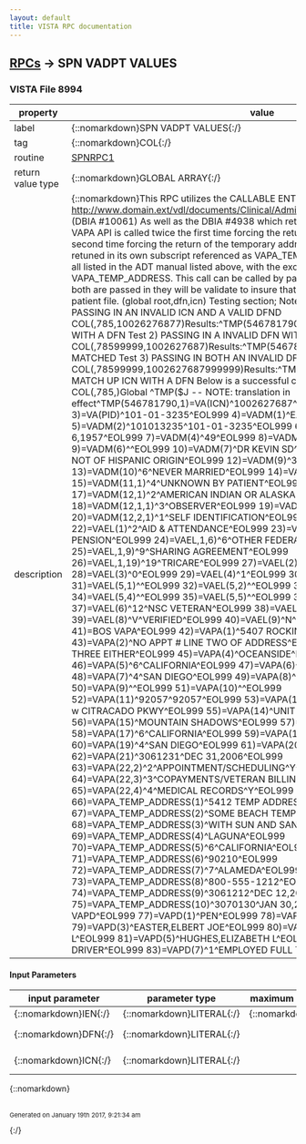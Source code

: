```yaml
---
layout: default
title: VISTA RPC documentation
---
```




## [RPCs](TableOfContent.md) &#8594; SPN VADPT VALUES 



### VISTA File 8994 


 property | value 
--- | --- 
 label | {::nomarkdown}SPN VADPT VALUES{:/}
 tag | {::nomarkdown}COL{:/}
 routine | [SPNRPC1](http://code.osehra.org/dox/Routine_SPNRPC1_source.html)
 return value type | {::nomarkdown}GLOBAL ARRAY{:/}
 description | {::nomarkdown}This RPC utilizes the CALLABLE ENTRY POINTS IN VADPT PIM manual. http://www.domain.ext/vdl/documents/Clinical/Admis_Disch_Transfer_(ADT)/pimstm.doc   (DBIA #10061) As well as the DBIA #4938 which returns the ICN.  Note that the call to VAPA API is called twice the first time forcing the return of the permanent address and a second time forcing the return of the temporary address. The Temporary address is retuned in its own subscript referenced as VAPA_TEMP_ADDRESS.   The return values are all listed in the ADT manual listed above, with the exception of the ICN and the VAPA_TEMP_ADDRESS. This call can be called by passing in either dfn or icn or both.  If both are passed in they will be validate to insure that they match the same entry in the patient file.   (global root,dfn,icn) Testing section; Note that this is a test patient. Test 1)  PASSING IN AN INVALID ICN AND A VALID DFND COL(,785,10026276877)Results:^TMP(546781790,1)=COULD NOT MATCH UP ICN WITH A DFN Test 2) PASSING IN A INVALID DFN WITH A VALID ICND COL(,78599999,1002627687)Results:^TMP(546781790,1)=DFN AND ICN ARE NOT MATCHED Test 3) PASSING IN BOTH AN INVALID DFN AND ICND COL(,78599999,1002627687999999)Results:^TMP(546781790,1)=COULD NOT MATCH UP ICN WITH A DFN Below is a successful call to this RPC passing only a dfn. D COL(,785,)Global ^TMP($J -- NOTE: translation in effect^TMP(546781790,1)=VA(ICN)^1002627687^EOL999               2)=VA(BID)^3235^EOL999               3)=VA(PID)^101-01-3235^EOL999               4)=VADM(1)^EASTER,WILLIAM DAVE (C)^EOL999               5)=VADM(2)^101013235^101-01-3235^EOL999               6)=VADM(3)^2571006^OCT 6,1957^EOL999               7)=VADM(4)^49^EOL999               8)=VADM(5)^M^MALE^EOL999               9)=VADM(6)^^EOL999              10)=VADM(7)^DR KEVIN SD^EOL999              11)=VADM(8)^3^WHITE, NOT OF HISPANIC ORIGIN^EOL999              12)=VADM(9)^3^BAPTIST^EOL999              13)=VADM(10)^6^NEVER MARRIED^EOL999              14)=VADM(11)^1^EOL999              15)=VADM(11,1)^4^UNKNOWN BY PATIENT^EOL999              16)=VADM(12)^2^EOL999              17)=VADM(12,1)^2^AMERICAN INDIAN OR ALASKA NATIVE^EOL999              18)=VADM(12,1,1)^3^OBSERVER^EOL999              19)=VADM(12,2)^13^WHITE^EOL999              20)=VADM(12,2,1)^1^SELF IDENTIFICATION^EOL999              21)=BOS VAEL^EOL999              22)=VAEL(1)^2^AID & ATTENDANCE^EOL999              23)=VAEL,1,4)^4^NSC, VA PENSION^EOL999              24)=VAEL,1,6)^6^OTHER FEDERAL AGENCY^EOL999              25)=VAEL,1,9)^9^SHARING AGREEMENT^EOL999              26)=VAEL,1,19)^19^TRICARE^EOL999              27)=VAEL(2)^7^VIETNAM ERA^EOL999              28)=VAEL(3)^0^EOL999              29)=VAEL(4)^1^EOL999              30)=VAEL(5)^1^EOL999              31)=VAEL(5,1)^^EOL999              32)=VAEL(5,2)^^EOL999              33)=VAEL(5,3)^^EOL999              34)=VAEL(5,4)^^EOL999              35)=VAEL(5,5)^^EOL999              36)=VAEL(5,6)^^EOL999              37)=VAEL(6)^12^NSC VETERAN^EOL999              38)=VAEL(7)^SS^EOL999              39)=VAEL(8)^V^VERIFIED^EOL999              40)=VAEL(9)^N^NO LONGER REQUIRED^EOL999              41)=BOS VAPA^EOL999              42)=VAPA(1)^5407 ROCKING HORSE LANE^EOL999              43)=VAPA(2)^NO APPT # LINE TWO OF ADDRESS^EOL999              44)=VAPA(3)^NO LINE THREE EITHER^EOL999              45)=VAPA(4)^OCEANSIDE^EOL999              46)=VAPA(5)^6^CALIFORNIA^EOL999              47)=VAPA(6)^92057^EOL999              48)=VAPA(7)^4^SAN DIEGO^EOL999              49)=VAPA(8)^760-295-9572^EOL999              50)=VAPA(9)^^EOL999              51)=VAPA(10)^^EOL999              52)=VAPA(11)^92057^92057^EOL999              53)=VAPA(12)^1^EOL999              54)=VAPA(13)^1750 w CITRACADO PKWY^EOL999              55)=VAPA(14)^UNIT 114^EOL999              56)=VAPA(15)^MOUNTAIN SHADOWS^EOL999              57)=VAPA(16)^ESCONDIDO^EOL999              58)=VAPA(17)^6^CALIFORNIA^EOL999              59)=VAPA(18)^92029^92029^EOL999              60)=VAPA(19)^4^SAN DIEGO^EOL999              61)=VAPA(20)^3061221^DEC 21,2006^EOL999              62)=VAPA(21)^3061231^DEC 31,2006^EOL999              63)=VAPA(22,2)^2^APPOINTMENT/SCHEDULING^Y^EOL999              64)=VAPA(22,3)^3^COPAYMENTS/VETERAN BILLING^^EOL999              65)=VAPA(22,4)^4^MEDICAL RECORDS^Y^EOL999              66)=VAPA_TEMP_ADDRESS(1)^5412 TEMP ADDRESS LANE^EOL999              67)=VAPA_TEMP_ADDRESS(2)^SOME BEACH TEMP LINE TWO^EOL999              68)=VAPA_TEMP_ADDRESS(3)^WITH SUN AND SAND LINE THREE^EOL999              69)=VAPA_TEMP_ADDRESS(4)^LAGUNA^EOL999              70)=VAPA_TEMP_ADDRESS(5)^6^CALIFORNIA^EOL999              71)=VAPA_TEMP_ADDRESS(6)^90210^EOL999              72)=VAPA_TEMP_ADDRESS(7)^7^ALAMEDA^EOL999              73)=VAPA_TEMP_ADDRESS(8)^800-555-1212^EOL999              74)=VAPA_TEMP_ADDRESS(9)^3061212^DEC 12,2006^EOL999              75)=VAPA_TEMP_ADDRESS(10)^3070130^JAN 30,2007^EOL999              76)=BOS VAPD^EOL999              77)=VAPD(1)^PEN^EOL999              78)=VAPD(2)^12^FLORIDA^EOL999              79)=VAPD(3)^EASTER,ELBERT JOE^EOL999              80)=VAPD(4)^EASTER,ELIZABETH L^EOL999              81)=VAPD(5)^HUGHES,ELIZABETH L^EOL999              82)=VAPD(6)^TRUCK DRIVER^EOL999              83)=VAPD(7)^1^EMPLOYED FULL TIME^EOL999{:/}

#### Input Parameters

| input parameter | parameter type | maximum data length | required | description | 
| --- | --- | --- | --- | --- | 
| {::nomarkdown}IEN{:/} | {::nomarkdown}LITERAL{:/} | {::nomarkdown}245{:/} | {::nomarkdown}true{:/} |  | 
| {::nomarkdown}DFN{:/} | {::nomarkdown}LITERAL{:/} |  |  | {::nomarkdown}DFN OF PATIENT{:/} | 
| {::nomarkdown}ICN{:/} | {::nomarkdown}LITERAL{:/} |  |  | {::nomarkdown}ICN OF PATIENT{:/} | 

{::nomarkdown} <br/><br/><p style="font-size: 11px">Generated on January 19th 2017, 9:21:34 am</p>{:/}